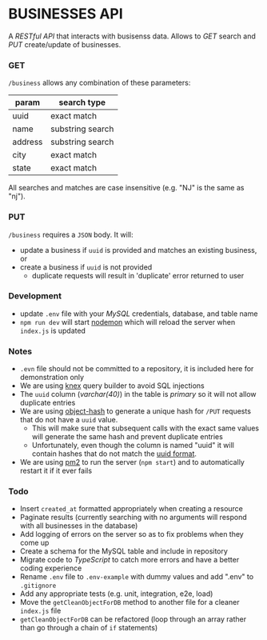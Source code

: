 # BUSINESSES API

A _RESTful API_ that interacts with busisenss data. Allows to *GET* search and *PUT* create/update of businesses.

### GET

`/business` allows any combination of these parameters:

| param   | search type |
| ------- | ----------- |
| uuid    | exact match |
| name    | substring search |
| address | substring search |
| city    | exact match |
| state   | exact match |

All searches and matches are case insensitive (e.g. "NJ" is the same as "nj").

### PUT

`/business` requires a `JSON` body. It will:

- update a business if `uuid` is provided and matches an existing business, or
- create a business if `uuid` is not provided
    - duplicate requests will result in 'duplicate' error returned to user

### Development

- update `.env` file with your _MySQL_ credentials, database, and table name
- `npm run dev` will start [nodemon](https://github.com/remy/nodemon) which will reload the server when `index.js` is updated

### Notes

- `.evn` file should not be committed to a repository, it is included here for demonstration only
- We are using [knex](https://github.com/knex/knex) query builder to avoid SQL injections
- The `uuid` column (_varchar(40)_) in the table is _primary_ so it will not allow duplicate entries
- We are using [object-hash](https://github.com/puleos/object-hash) to generate a unique hash for `/PUT` requests that do not have a `uuid` value.
   - This will make sure that subsequent calls with the exact same values will generate the same hash and prevent duplicate entries
   - Unfortunately, even though the column is named "uuid" it will contain hashes that do not match the [uuid format](https://en.wikipedia.org/wiki/Universally_unique_identifier#Format).
- We are using [pm2](https://github.com/Unitech/pm2) to run the server (`npm start`) and to automatically restart it if it ever fails

### Todo

- Insert `created_at` formatted appropriately when creating a resource
- Paginate results (currently searching with no arguments will respond with all businesses in the database)
- Add logging of errors on the server so as to fix problems when they come up
- Create a schema for the MySQL table and include in repository
- Migrate code to _TypeScript_ to catch more errors and have a better coding experience
- Rename `.env` file to `.env-example` with dummy values and add ".env" to `.gitignore`
- Add any appropriate tests (e.g. unit, integration, e2e, load)
- Move the `getCleanObjectForDB` method to another file for a cleaner `index.js` file
- `getCleanObjectForDB` can be refactored (loop through an array rather than go through a chain of `if` statements)
